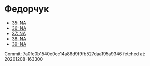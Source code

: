 # Федорчук
- [35: NA](35.md)
- [36: NA](36.md)
- [37: NA](37.md)
- [38: NA](38.md)
- [39: NA](39.md)

Commit: 7a0fe0b1540e0cc14a86d9f9fb527daa195a9346
 fetched at: 20201208-163300
